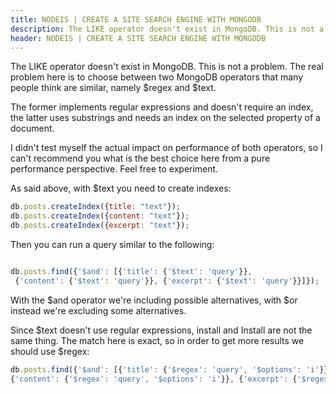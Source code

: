 ```yaml
---
title: NODEIS | CREATE A SITE SEARCH ENGINE WITH MONGODB
description: The LIKE operator doesn't exist in MongoDB. This is not a problem.
header: NODEIS | CREATE A SITE SEARCH ENGINE WITH MONGODB
---
```

The LIKE operator doesn't exist in MongoDB. This is not a problem. The real problem here is to choose between two MongoDB operators that many people think are similar, namely $regex and $text.

The former implements regular expressions and doesn't require an index, the latter uses substrings and needs an index on the selected property of a document.

I didn't test myself the actual impact on performance of both operators, so I can't recommend you what is the best choice here from a pure performance perspective. Feel free to experiment.

As said above, with $text you need to create indexes:

``` javascript
db.posts.createIndex({title: "text"});
db.posts.createIndex({content: "text"});
db.posts.createIndex({excerpt: "text"});

```

Then you can run a query similar to the following:

``` javascript

db.posts.find({'$and': [{'title': {'$text': 'query'}},
 {'content': {'$text': 'query'}}, {'excerpt': {'$text': 'query'}}]});

```
With the $and operator we're including possible alternatives, with $or instead we're excluding some alternatives.

Since $text doesn't use regular expressions, install and Install are not the same thing. The match here is exact, so in order to get more results we should use $regex:


``` javascript
db.posts.find({'$and': [{'title': {'$regex': 'query', '$options': 'i'}},
{'content': {'$regex': 'query', '$options': 'i'}}, {'excerpt': {'$regex': 'query', '$options': 'i'}}]});
```